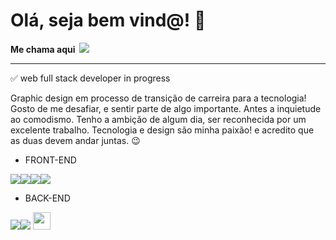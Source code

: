 # Olá, seja bem vind@! 🤞

<b> Me chama aqui <a href="https://www.linkedin.com/in/jéssica-lima-71060b167/"><img src="https://img.shields.io/badge/LinkedIn-0077B5?style=for-the-badge&logo=linkedin&logoColor=white" alt=""></a> </b> <a href = "gmail:jessicalimabitt@gmail.com"><img src="https://img.shields.io/badge/Gmail-D14836?style=for-the-badge&logo=gmail&logoColor=white" target="_blank"></a>

-----------------------------------------------------------------------------------
✅ web full stack developer in progress 

Graphic design em processo de transição de carreira para a tecnologia! Gosto de me desafiar, e sentir parte de algo importante. Antes a inquietude ao comodismo. Tenho a ambição de algum dia, ser reconhecida por um excelente trabalho. Tecnologia e design são minha paixão! e acredito que as duas devem andar juntas. 😉  

- FRONT-END 

<img src="https://img.shields.io/badge/HTML-239120?style=for-the-badge&logo=html5&logoColor=white" /><img src="https://img.shields.io/badge/CSS3-1572B6?style=for-the-badge&logo=css3&logoColor=white" /><img src="https://img.shields.io/badge/JavaScript-323330?style=for-the-badge&logo=javascript&logoColor=F7DF1E" /><img src="https://img.shields.io/badge/React-20232A?style=for-the-badge&logo=react&logoColor=61DAFB">
<br />

- BACK-END 

<img src="https://img.shields.io/badge/Node.js-43853D?style=for-the-badge&logo=node.js&logoColor=white" /><img src="https://img.shields.io/badge/MySQL-00000F?style=for-the-badge&logo=mysql&logoColor=white" /> <img src="https://emojis.slackmojis.com/emojis/images/1479745458/1383/typescript.png?1479745458" width="28" />
<br />

